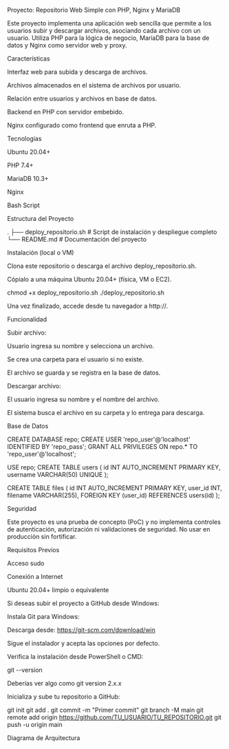 Proyecto: Repositorio Web Simple con PHP, Nginx y MariaDB

Este proyecto implementa una aplicación web sencilla que permite a los usuarios subir y descargar archivos, asociando cada archivo con un usuario. Utiliza PHP para la lógica de negocio, MariaDB para la base de datos y Nginx como servidor web y proxy.

Características

Interfaz web para subida y descarga de archivos.

Archivos almacenados en el sistema de archivos por usuario.

Relación entre usuarios y archivos en base de datos.

Backend en PHP con servidor embebido.

Nginx configurado como frontend que enruta a PHP.

Tecnologías

Ubuntu 20.04+

PHP 7.4+

MariaDB 10.3+

Nginx

Bash Script

Estructura del Proyecto

.
├── deploy_repositorio.sh        # Script de instalación y despliegue completo
└── README.md                    # Documentación del proyecto

Instalación (local o VM)

Clona este repositorio o descarga el archivo deploy_repositorio.sh.

Cópialo a una máquina Ubuntu 20.04+ (física, VM o EC2).

chmod +x deploy_repositorio.sh
./deploy_repositorio.sh

Una vez finalizado, accede desde tu navegador a http://<IP-DE-TU-SERVIDOR>.

Funcionalidad

Subir archivo:

Usuario ingresa su nombre y selecciona un archivo.

Se crea una carpeta para el usuario si no existe.

El archivo se guarda y se registra en la base de datos.

Descargar archivo:

El usuario ingresa su nombre y el nombre del archivo.

El sistema busca el archivo en su carpeta y lo entrega para descarga.

Base de Datos

CREATE DATABASE repo;
CREATE USER 'repo_user'@'localhost' IDENTIFIED BY 'repo_pass';
GRANT ALL PRIVILEGES ON repo.* TO 'repo_user'@'localhost';

USE repo;
CREATE TABLE users (
    id INT AUTO_INCREMENT PRIMARY KEY,
    username VARCHAR(50) UNIQUE
);

CREATE TABLE files (
    id INT AUTO_INCREMENT PRIMARY KEY,
    user_id INT,
    filename VARCHAR(255),
    FOREIGN KEY (user_id) REFERENCES users(id)
);

Seguridad

Este proyecto es una prueba de concepto (PoC) y no implementa controles de autenticación, autorización ni validaciones de seguridad. No usar en producción sin fortificar.

Requisitos Previos

Acceso sudo

Conexión a Internet

Ubuntu 20.04+ limpio o equivalente

Si deseas subir el proyecto a GitHub desde Windows:

Instala Git para Windows:

Descarga desde: https://git-scm.com/download/win

Sigue el instalador y acepta las opciones por defecto.

Verifica la instalación desde PowerShell o CMD:

git --version

Deberías ver algo como git version 2.x.x

Inicializa y sube tu repositorio a GitHub:

git init
git add .
git commit -m "Primer commit"
git branch -M main
git remote add origin https://github.com/TU_USUARIO/TU_REPOSITORIO.git
git push -u origin main

Diagrama de Arquitectura
